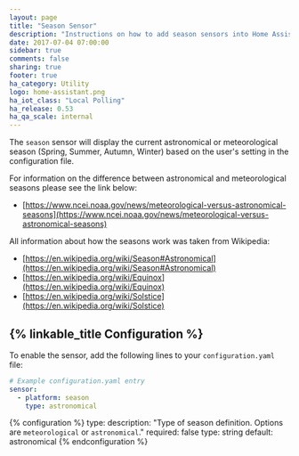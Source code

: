 ```yaml
---
layout: page
title: "Season Sensor"
description: "Instructions on how to add season sensors into Home Assistant."
date: 2017-07-04 07:00:00
sidebar: true
comments: false
sharing: true
footer: true
ha_category: Utility
logo: home-assistant.png
ha_iot_class: "Local Polling"
ha_release: 0.53
ha_qa_scale: internal
---
```


The `season` sensor will display the current astronomical or meteorological season (Spring, Summer, Autumn, Winter) based on the user's setting in the configuration file.

For information on the difference between astronomical and meteorological seasons please see the link below:

 - [https://www.ncei.noaa.gov/news/meteorological-versus-astronomical-seasons](https://www.ncei.noaa.gov/news/meteorological-versus-astronomical-seasons)

All information about how the seasons work was taken from Wikipedia:

 - [https://en.wikipedia.org/wiki/Season#Astronomical](https://en.wikipedia.org/wiki/Season#Astronomical)
 - [https://en.wikipedia.org/wiki/Equinox](https://en.wikipedia.org/wiki/Equinox)
 - [https://en.wikipedia.org/wiki/Solstice](https://en.wikipedia.org/wiki/Solstice)

## {% linkable_title Configuration %}

To enable the sensor, add the following lines to your `configuration.yaml` file:

```yaml
# Example configuration.yaml entry
sensor:
  - platform: season
    type: astronomical
```

{% configuration %}
type:
  description: "Type of season definition. Options are `meteorological` or `astronomical`."
  required: false
  type: string
  default: astronomical
{% endconfiguration %}

